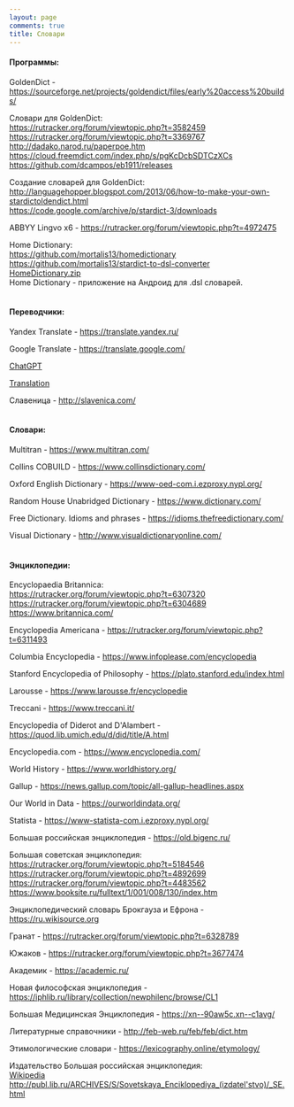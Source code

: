 ```yaml
---
layout: page
comments: true
title: Словари
---
```


#### Программы:

GoldenDict - <https://sourceforge.net/projects/goldendict/files/early%20access%20builds/>

Словари для GoldenDict:<br>
<https://rutracker.org/forum/viewtopic.php?t=3582459><br>
<https://rutracker.org/forum/viewtopic.php?t=3369767><br>
<http://dadako.narod.ru/paperpoe.htm><br>
<https://cloud.freemdict.com/index.php/s/pgKcDcbSDTCzXCs><br>
<https://github.com/dcampos/eb1911/releases>

Создание словарей для GoldenDict:<br>
<http://languagehopper.blogspot.com/2013/06/how-to-make-your-own-stardictoldendict.html><br>
<https://code.google.com/archive/p/stardict-3/downloads>

ABBYY Lingvo x6 - <https://rutracker.org/forum/viewtopic.php?t=4972475>

Home Dictionary:<br>
<https://github.com/mortalis13/homedictionary><br>
<https://github.com/mortalis13/stardict-to-dsl-converter><br>
[HomeDictionary.zip](/files/HomeDictionary.zip)<br>
Home Dictionary - приложение на Андроид для .dsl словарей.
<br><br>

#### Переводчики:

Yandex Translate - <https://translate.yandex.ru/>

Google Translate - <https://translate.google.com/>

[ChatGPT](/ru/chatgpt)

[Translation](/en/translation)

Славеница - <http://slavenica.com/>
<br><br>

#### Словари:

Multitran - <https://www.multitran.com/>

Collins COBUILD - <https://www.collinsdictionary.com/>

Oxford English Dictionary - <https://www-oed-com.i.ezproxy.nypl.org/>

Random House Unabridged Dictionary - <https://www.dictionary.com/>

Free Dictionary. Idioms and phrases - <https://idioms.thefreedictionary.com/>

Visual Dictionary - <http://www.visualdictionaryonline.com/>
<br><br>

#### Энциклопедии:

Encyclopaedia Britannica:<br>
<https://rutracker.org/forum/viewtopic.php?t=6307320><br>
<https://rutracker.org/forum/viewtopic.php?t=6304689><br>
<https://www.britannica.com/>

Encyclopedia Americana - <https://rutracker.org/forum/viewtopic.php?t=6311493>

Columbia Encyclopedia - <https://www.infoplease.com/encyclopedia>

Stanford Encyclopedia of Philosophy - <https://plato.stanford.edu/index.html>

Larousse - <https://www.larousse.fr/encyclopedie>

Treccani - <https://www.treccani.it/>

Encyclopedia of Diderot and D'Alambert - <https://quod.lib.umich.edu/d/did/title/A.html>

Encyclopedia.com - <https://www.encyclopedia.com/>

World History - <https://www.worldhistory.org/>

Gallup - <https://news.gallup.com/topic/all-gallup-headlines.aspx>

Our World in Data - <https://ourworldindata.org/>

Statista - <https://www-statista-com.i.ezproxy.nypl.org/>

Большая российская энциклопедия - <https://old.bigenc.ru/>

Большая советская энциклопедия:<br>
<https://rutracker.org/forum/viewtopic.php?t=5184546><br>
<https://rutracker.org/forum/viewtopic.php?t=4892699><br>
<https://rutracker.org/forum/viewtopic.php?t=4483562><br>
<https://www.booksite.ru/fulltext/1/001/008/130/index.htm>

Энциклопедический словарь Брокгауза и Ефрона - <https://ru.wikisource.org>

Гранат - <https://rutracker.org/forum/viewtopic.php?t=6328789>

Южаков - <https://rutracker.org/forum/viewtopic.php?t=3677474>

Академик - <https://academic.ru/>

Новая философская энциклопедия - <https://iphlib.ru/library/collection/newphilenc/browse/CL1>

Большая Медицинская Энциклопедия - <https://xn--90aw5c.xn--c1avg/>

Литературные справочники - <http://feb-web.ru/feb/feb/dict.htm>

Этимологические словари - <https://lexicography.online/etymology/>

Издательство Большая российская энциклопедия:<br>
[Wikipedia](https://ru.wikipedia.org/wiki/%D0%91%D0%BE%D0%BB%D1%8C%D1%88%D0%B0%D1%8F_%D1%80%D0%BE%D1%81%D1%81%D0%B8%D0%B9%D1%81%D0%BA%D0%B0%D1%8F_%D1%8D%D0%BD%D1%86%D0%B8%D0%BA%D0%BB%D0%BE%D0%BF%D0%B5%D0%B4%D0%B8%D1%8F_(%D0%B8%D0%B7%D0%B4%D0%B0%D1%82%D0%B5%D0%BB%D1%8C%D1%81%D1%82%D0%B2%D0%BE))<br>
<http://publ.lib.ru/ARCHIVES/S/Sovetskaya_Enciklopediya_(izdatel'stvo)/_SE.html>